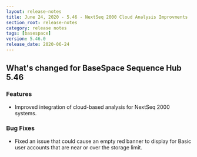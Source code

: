 ```yaml
---
layout: release-notes
title: June 24, 2020 - 5.46 - NextSeq 2000 Cloud Analysis Improvments
section_root: release-notes
category: release notes
tags: [basespace]
version: 5.46.0
release_date: 2020-06-24
---
```


## What's changed for BaseSpace Sequence Hub 5.46

### Features
- Improved integration of cloud-based analysis for NextSeq 2000 systems.

### Bug Fixes
- Fixed an issue that could cause an empty red banner to display for Basic user accounts that are near or over the storage limit.
